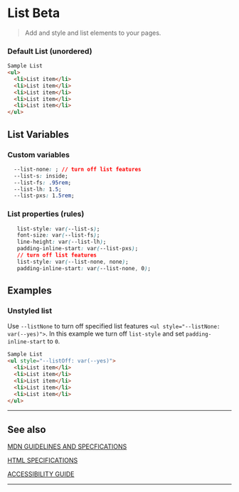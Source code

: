 # List <span role="note" style="--note: var(--beta)">Beta</span>

> Add and style and list elements to your pages.

### Default List (unordered)

```html preview
Sample List
<ul>
  <li>List item</li>
  <li>List item</li>
  <li>List item</li>
  <li>List item</li>
  <li>List item</li>
</ul>
```

## List Variables

### Custom variables

```css
  --list-none: ; // turn off list features
  --list-s: inside;
  --list-fs: .95rem;
  --list-lh: 1.5;
  --list-pxs: 1.5rem;
```

### List properties (rules)

```css
   list-style: var(--list-s);
   font-size: var(--list-fs);
   line-height: var(--list-lh);
   padding-inline-start: var(--list-pxs);
   // turn off list features
   list-style: var(--list-none, none);
   padding-inline-start: var(--list-none, 0);
```

## Examples

### Unstyled list

Use `--listNone` to turn off specified list features `<ul style="--listNone: var(--yes)">`. In this example we turn off `list-style`
and set `padding-inline-start` to `0`.

```html preview
Sample List
<ul style="--listOff: var(--yes)">
  <li>List item</li>
  <li>List item</li>
  <li>List item</li>
  <li>List item</li>
  <li>List item</li>
</ul>
```

----
## See also



[MDN GUIDELINES AND SPECFICATIONS](https: ':_target="_blank"')

[HTML SPECIFICATIONS](https:// ':_target="_blank"')

[ACCESSIBILITY GUIDE](https://, ':_target="_blank"')

----
